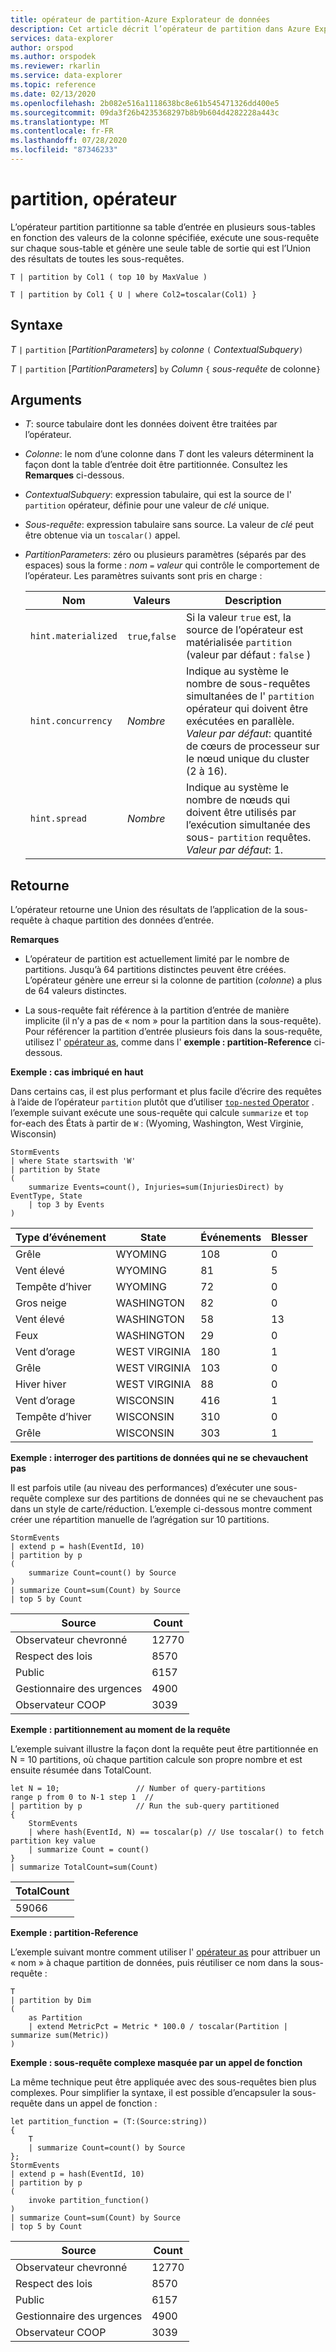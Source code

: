 ```yaml
---
title: opérateur de partition-Azure Explorateur de données
description: Cet article décrit l’opérateur de partition dans Azure Explorateur de données.
services: data-explorer
author: orspod
ms.author: orspodek
ms.reviewer: rkarlin
ms.service: data-explorer
ms.topic: reference
ms.date: 02/13/2020
ms.openlocfilehash: 2b082e516a1118638bc8e61b545471326dd400e5
ms.sourcegitcommit: 09da3f26b4235368297b8b9b604d4282228a443c
ms.translationtype: MT
ms.contentlocale: fr-FR
ms.lasthandoff: 07/28/2020
ms.locfileid: "87346233"
---
```

# <a name="partition-operator"></a>partition, opérateur

L’opérateur partition partitionne sa table d’entrée en plusieurs sous-tables en fonction des valeurs de la colonne spécifiée, exécute une sous-requête sur chaque sous-table et génère une seule table de sortie qui est l’Union des résultats de toutes les sous-requêtes. 

```kusto
T | partition by Col1 ( top 10 by MaxValue )

T | partition by Col1 { U | where Col2=toscalar(Col1) }
```

## <a name="syntax"></a>Syntaxe

*T* `|` `partition` [*PartitionParameters*] `by` *colonne* `(` *ContextualSubquery*`)`

*T* `|` `partition` [*PartitionParameters*] `by` *Column* `{` *sous-requête* de colonne`}`

## <a name="arguments"></a>Arguments

* *T*: source tabulaire dont les données doivent être traitées par l’opérateur.

* *Colonne*: le nom d’une colonne dans *T* dont les valeurs déterminent la façon dont la table d’entrée doit être partitionnée. Consultez les **Remarques** ci-dessous.

* *ContextualSubquery*: expression tabulaire, qui est la source de l' `partition` opérateur, définie pour une valeur de *clé* unique.

* *Sous-requête*: expression tabulaire sans source. La valeur de *clé* peut être obtenue via un `toscalar()` appel.

* *PartitionParameters*: zéro ou plusieurs paramètres (séparés par des espaces) sous la forme : *nom* `=` *valeur* qui contrôle le comportement de l’opérateur. Les paramètres suivants sont pris en charge :

  |Nom               |Valeurs         |Description|
  |-------------------|---------------|-----------|
  |`hint.materialized`|`true`,`false` |Si la valeur `true` est, la source de l’opérateur est matérialisée `partition` (valeur par défaut : `false` )|
  |`hint.concurrency`|*Nombre*|Indique au système le nombre de sous-requêtes simultanées de l' `partition` opérateur qui doivent être exécutées en parallèle. *Valeur par défaut*: quantité de cœurs de processeur sur le nœud unique du cluster (2 à 16).|
  |`hint.spread`|*Nombre*|Indique au système le nombre de nœuds qui doivent être utilisés par l’exécution simultanée des sous- `partition` requêtes. *Valeur par défaut*: 1.|

## <a name="returns"></a>Retourne

L’opérateur retourne une Union des résultats de l’application de la sous-requête à chaque partition des données d’entrée.

**Remarques**

* L’opérateur de partition est actuellement limité par le nombre de partitions.
  Jusqu’à 64 partitions distinctes peuvent être créées.
  L’opérateur génère une erreur si la colonne de partition (*colonne*) a plus de 64 valeurs distinctes.

* La sous-requête fait référence à la partition d’entrée de manière implicite (il n’y a pas de « nom » pour la partition dans la sous-requête). Pour référencer la partition d’entrée plusieurs fois dans la sous-requête, utilisez l' [opérateur as](asoperator.md), comme dans l' **exemple : partition-Reference** ci-dessous.

**Exemple : cas imbriqué en haut**

Dans certains cas, il est plus performant et plus facile d’écrire des requêtes à l’aide de l’opérateur `partition` plutôt que d’utiliser [ `top-nested` Operator](topnestedoperator.md) . l’exemple suivant exécute une sous-requête qui calcule `summarize` et `top` for-each des États à partir de `W` : (Wyoming, Washington, West Virginie, Wisconsin)

<!-- csl: https://help.kusto.windows.net:443/Samples -->
```kusto
StormEvents
| where State startswith 'W'
| partition by State 
(
    summarize Events=count(), Injuries=sum(InjuriesDirect) by EventType, State
    | top 3 by Events 
) 

```
|Type d’événement|State|Événements|Blesser|
|---|---|---|---|
|Grêle|WYOMING|108|0|
|Vent élevé|WYOMING|81|5|
|Tempête d’hiver|WYOMING|72|0|
|Gros neige|WASHINGTON|82|0|
|Vent élevé|WASHINGTON|58|13|
|Feux|WASHINGTON|29|0|
|Vent d’orage|WEST VIRGINIA|180|1|
|Grêle|WEST VIRGINIA|103|0|
|Hiver hiver|WEST VIRGINIA|88|0|
|Vent d’orage|WISCONSIN|416|1|
|Tempête d’hiver|WISCONSIN|310|0|
|Grêle|WISCONSIN|303|1|

**Exemple : interroger des partitions de données qui ne se chevauchent pas**

Il est parfois utile (au niveau des performances) d’exécuter une sous-requête complexe sur des partitions de données qui ne se chevauchent pas dans un style de carte/réduction. L’exemple ci-dessous montre comment créer une répartition manuelle de l’agrégation sur 10 partitions.

<!-- csl: https://help.kusto.windows.net:443/Samples -->
```kusto
StormEvents
| extend p = hash(EventId, 10)
| partition by p
(
    summarize Count=count() by Source 
)
| summarize Count=sum(Count) by Source
| top 5 by Count
```

|Source|Count|
|---|---|
|Observateur chevronné|12770|
|Respect des lois|8570|
|Public|6157|
|Gestionnaire des urgences|4900|
|Observateur COOP|3039|

**Exemple : partitionnement au moment de la requête**

L’exemple suivant illustre la façon dont la requête peut être partitionnée en N = 10 partitions, où chaque partition calcule son propre nombre et est ensuite résumée dans TotalCount.

<!-- csl: https://help.kusto.windows.net/Samples -->
```kusto
let N = 10;                 // Number of query-partitions
range p from 0 to N-1 step 1  // 
| partition by p            // Run the sub-query partitioned 
{
    StormEvents 
    | where hash(EventId, N) == toscalar(p) // Use toscalar() to fetch partition key value
    | summarize Count = count()
}
| summarize TotalCount=sum(Count) 
```

|TotalCount|
|---|
|59066|


**Exemple : partition-Reference**

L’exemple suivant montre comment utiliser l' [opérateur as](asoperator.md) pour attribuer un « nom » à chaque partition de données, puis réutiliser ce nom dans la sous-requête :

```kusto
T
| partition by Dim
(
    as Partition
    | extend MetricPct = Metric * 100.0 / toscalar(Partition | summarize sum(Metric))
)
```

**Exemple : sous-requête complexe masquée par un appel de fonction**

La même technique peut être appliquée avec des sous-requêtes bien plus complexes. Pour simplifier la syntaxe, il est possible d’encapsuler la sous-requête dans un appel de fonction :

<!-- csl: https://help.kusto.windows.net:443/Samples -->
```kusto
let partition_function = (T:(Source:string)) 
{
    T
    | summarize Count=count() by Source
};
StormEvents
| extend p = hash(EventId, 10)
| partition by p
(
    invoke partition_function()
)
| summarize Count=sum(Count) by Source
| top 5 by Count
```

|Source|Count|
|---|---|
|Observateur chevronné|12770|
|Respect des lois|8570|
|Public|6157|
|Gestionnaire des urgences|4900|
|Observateur COOP|3039|